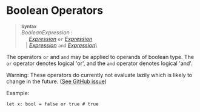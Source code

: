 # Boolean Operators

> **<sup>Syntax</sup>**\
> _BooleanExpression_ :\
> &nbsp;&nbsp;&nbsp;&nbsp; [_Expression_] `or` [_Expression_]\
> &nbsp;&nbsp; | [_Expression_] `and` [_Expression_]\

The operators `or` and `and` may be applied to operands of boolean type. The `or` operator denotes logical 'or', and the `and` operator denotes logical 'and'.

<div class="warning">

Warning:
These operators do currently not evaluate lazily which is likely to change in the future. ([See GitHub issue](https://github.com/ethereum/fe/issues/488))

</div>

Example:

```
let x: bool = false or true # true
```

[_Expression_]: ./index.md